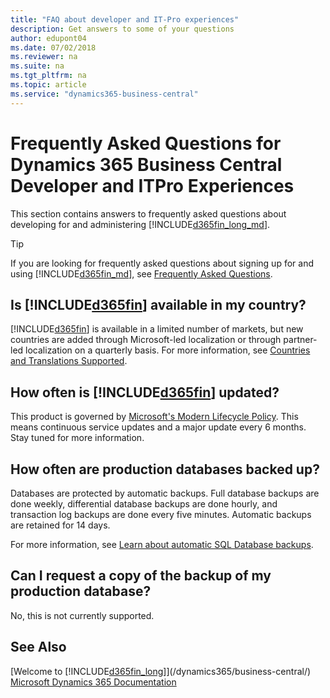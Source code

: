 ```yaml
---
title: "FAQ about developer and IT-Pro experiences"
description: Get answers to some of your questions
author: edupont04
ms.date: 07/02/2018
ms.reviewer: na
ms.suite: na
ms.tgt_pltfrm: na
ms.topic: article
ms.service: "dynamics365-business-central"
---
```

# Frequently Asked Questions for Dynamics 365 Business Central Developer and ITPro Experiences
This section contains answers to frequently asked questions about developing for and administering [!INCLUDE[d365fin_long_md](includes/d365fin_long_md.md)].  

> [!TIP]  
> If you are looking for frequently asked questions about signing up for and using [!INCLUDE[d365fin_md](includes/d365fin_md.md)], see [Frequently Asked Questions](/dynamics365/business-central/across-faq).

## Is [!INCLUDE[d365fin](includes/d365fin_md.md)] available in my country?
[!INCLUDE[d365fin](includes/d365fin_md.md)] is available in a limited number of markets, but new countries are added through Microsoft-led localization or through partner-led localization on a quarterly basis. For more information, see [Countries and Translations Supported](/dynamics365/business-central/dev-itpro/compliance/apptest-countries-and-translations).  

## How often is [!INCLUDE[d365fin](includes/d365fin_md.md)] updated?
This product is governed by [Microsoft's Modern Lifecycle Policy](https://support.microsoft.com/en-us/help/30881). This means continuous service updates and a major update every 6 months. Stay tuned for more information.

## How often are production databases backed up?

Databases are protected by automatic backups. Full database backups are done weekly, differential database backups are done hourly, and transaction log backups are done every five minutes. Automatic backups are retained for 14 days.

For more information, see [Learn about automatic SQL Database backups](/azure/sql-database/sql-database-automated-backups).

## Can I request a copy of the backup of my production database?

No, this is not currently supported.


## See Also
[Welcome to [!INCLUDE[d365fin_long](includes/d365fin_long_md.md)]](/dynamics365/business-central/)  
[Microsoft Dynamics 365 Documentation](/dynamics365/index)    
